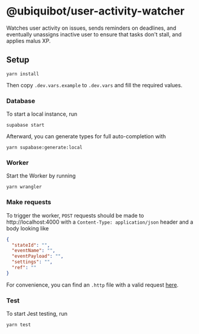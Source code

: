 # @ubiquibot/user-activity-watcher

Watches user activity on issues, sends reminders on deadlines, and eventually unassigns inactive user to ensure that 
tasks don't stall, and applies malus XP.

## Setup
```shell
yarn install
```

Then copy `.dev.vars.example` to `.dev.vars` and fill the required values.

### Database
To start a local instance, run
```shell
supabase start
```

Afterward, you can generate types for full auto-completion with
```shell
yarn supabase:generate:local
```

### Worker
Start the Worker by running
```shell
yarn wrangler
```

### Make requests
To trigger the worker, `POST` requests should be made to http://localhost:4000 with a `Content-Type: application/json`
header and a body looking like
```json
{
  "stateId": "",
  "eventName": "",
  "eventPayload": "",
  "settings": "",
  "ref": ""
}
```
For convenience, you can find an `.http` file with a valid request [here](/tests/http/request.http).

### Test
To start Jest testing, run
```shell
yarn test
```
